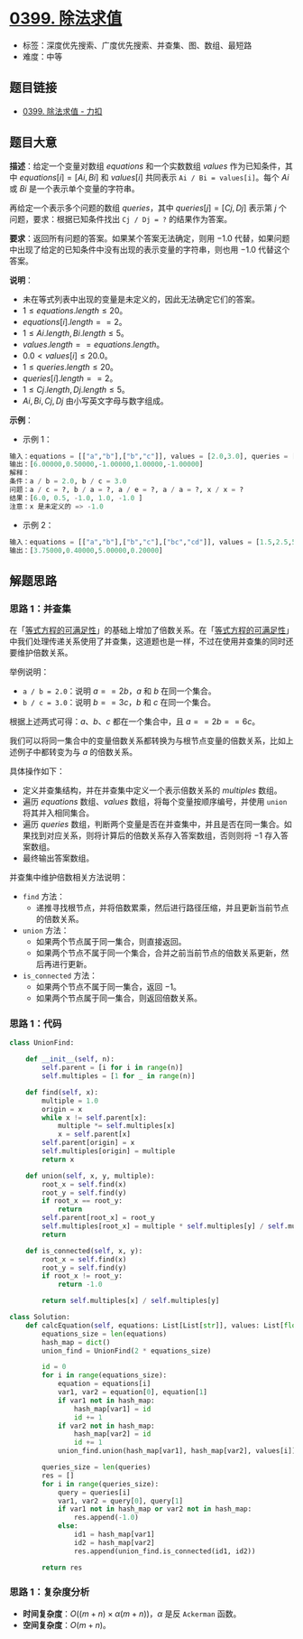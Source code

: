 # [0399. 除法求值](https://leetcode.cn/problems/evaluate-division/)

- 标签：深度优先搜索、广度优先搜索、并查集、图、数组、最短路
- 难度：中等

## 题目链接

- [0399. 除法求值 - 力扣](https://leetcode.cn/problems/evaluate-division/)

## 题目大意

**描述**：给定一个变量对数组 $equations$ 和一个实数数组 $values$ 作为已知条件，其中 $equations[i] = [Ai, Bi]$  和 $values[i]$ 共同表示 `Ai / Bi = values[i]`。每个 $Ai$ 或 $Bi$ 是一个表示单个变量的字符串。

再给定一个表示多个问题的数组 $queries$，其中 $queries[j] = [Cj, Dj]$ 表示第 $j$ 个问题，要求：根据已知条件找出 `Cj / Dj = ?` 的结果作为答案。

**要求**：返回所有问题的答案。如果某个答案无法确定，则用 $-1.0$ 代替，如果问题中出现了给定的已知条件中没有出现的表示变量的字符串，则也用 $-1.0$ 代替这个答案。

**说明**：

- 未在等式列表中出现的变量是未定义的，因此无法确定它们的答案。
- $1 \le equations.length \le 20$。
- $equations[i].length == 2$。
- $1 \le Ai.length, Bi.length \le 5$。
- $values.length == equations.length$。
- $0.0 < values[i] \le 20.0$。
- $1 \le queries.length \le 20$。
- $queries[i].length == 2$。
- $1 \le Cj.length, Dj.length \le 5$。
- $Ai, Bi, Cj, Dj$ 由小写英文字母与数字组成。

**示例**：

- 示例 1：

```python
输入：equations = [["a","b"],["b","c"]], values = [2.0,3.0], queries = [["a","c"],["b","a"],["a","e"],["a","a"],["x","x"]]
输出：[6.00000,0.50000,-1.00000,1.00000,-1.00000]
解释：
条件：a / b = 2.0, b / c = 3.0
问题：a / c = ?, b / a = ?, a / e = ?, a / a = ?, x / x = ?
结果：[6.0, 0.5, -1.0, 1.0, -1.0 ]
注意：x 是未定义的 => -1.0
```

- 示例 2：

```python
输入：equations = [["a","b"],["b","c"],["bc","cd"]], values = [1.5,2.5,5.0], queries = [["a","c"],["c","b"],["bc","cd"],["cd","bc"]]
输出：[3.75000,0.40000,5.00000,0.20000]
```

## 解题思路

### 思路 1：并查集

在「[等式方程的可满足性](https://leetcode.cn/problems/satisfiability-of-equality-equations)」的基础上增加了倍数关系。在「[等式方程的可满足性](https://leetcode.cn/problems/satisfiability-of-equality-equations)」中我们处理传递关系使用了并查集，这道题也是一样，不过在使用并查集的同时还要维护倍数关系。

举例说明：

- `a / b = 2.0`：说明 $a == 2b$，$a$ 和 $b$ 在同一个集合。
- `b / c = 3.0`：说明 $b == 3c$，$b$  和 $c$  在同一个集合。

根据上述两式可得：$a$、$b$、$c$ 都在一个集合中，且 $a == 2b == 6c$。

我们可以将同一集合中的变量倍数关系都转换为与根节点变量的倍数关系，比如上述例子中都转变为与 $a$ 的倍数关系。

具体操作如下：

- 定义并查集结构，并在并查集中定义一个表示倍数关系的 $multiples$ 数组。
- 遍历 $equations$ 数组、$values$ 数组，将每个变量按顺序编号，并使用 `union` 将其并入相同集合。
- 遍历 $queries$ 数组，判断两个变量是否在并查集中，并且是否在同一集合。如果找到对应关系，则将计算后的倍数关系存入答案数组，否则则将 $-1$ 存入答案数组。
- 最终输出答案数组。

并查集中维护倍数相关方法说明：

- `find` 方法： 
  - 递推寻找根节点，并将倍数累乘，然后进行路径压缩，并且更新当前节点的倍数关系。
- `union` 方法：
  - 如果两个节点属于同一集合，则直接返回。
  - 如果两个节点不属于同一个集合，合并之前当前节点的倍数关系更新，然后再进行更新。
- `is_connected` 方法：
  - 如果两个节点不属于同一集合，返回 $-1$。
  - 如果两个节点属于同一集合，则返回倍数关系。

### 思路 1：代码

```python
class UnionFind:

    def __init__(self, n):
        self.parent = [i for i in range(n)]
        self.multiples = [1 for _ in range(n)]

    def find(self, x):
        multiple = 1.0
        origin = x
        while x != self.parent[x]:
            multiple *= self.multiples[x]
            x = self.parent[x]
        self.parent[origin] = x
        self.multiples[origin] = multiple
        return x

    def union(self, x, y, multiple):
        root_x = self.find(x)
        root_y = self.find(y)
        if root_x == root_y:
            return
        self.parent[root_x] = root_y
        self.multiples[root_x] = multiple * self.multiples[y] / self.multiples[x]
        return

    def is_connected(self, x, y):
        root_x = self.find(x)
        root_y = self.find(y)
        if root_x != root_y:
            return -1.0

        return self.multiples[x] / self.multiples[y]

class Solution:
    def calcEquation(self, equations: List[List[str]], values: List[float], queries: List[List[str]]) -> List[float]:
        equations_size = len(equations)
        hash_map = dict()
        union_find = UnionFind(2 * equations_size)

        id = 0
        for i in range(equations_size):
            equation = equations[i]
            var1, var2 = equation[0], equation[1]
            if var1 not in hash_map:
                hash_map[var1] = id
                id += 1
            if var2 not in hash_map:
                hash_map[var2] = id
                id += 1
            union_find.union(hash_map[var1], hash_map[var2], values[i])

        queries_size = len(queries)
        res = []
        for i in range(queries_size):
            query = queries[i]
            var1, var2 = query[0], query[1]
            if var1 not in hash_map or var2 not in hash_map:
                res.append(-1.0)
            else:
                id1 = hash_map[var1]
                id2 = hash_map[var2]
                res.append(union_find.is_connected(id1, id2))

        return res
```

### 思路 1：复杂度分析

- **时间复杂度**：$O((m + n) \times \alpha(m + n))$，$\alpha$ 是反 `Ackerman` 函数。
- **空间复杂度**：$O(m + n)$。

